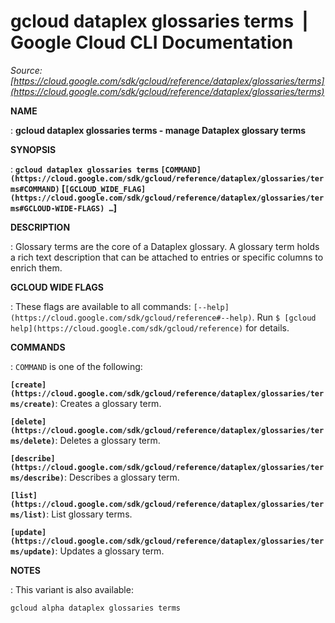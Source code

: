 # gcloud dataplex glossaries terms  |  Google Cloud CLI Documentation

*Source: [https://cloud.google.com/sdk/gcloud/reference/dataplex/glossaries/terms](https://cloud.google.com/sdk/gcloud/reference/dataplex/glossaries/terms)*

**NAME**

: **gcloud dataplex glossaries terms - manage Dataplex glossary terms**

**SYNOPSIS**

: **`gcloud dataplex glossaries terms` `[COMMAND](https://cloud.google.com/sdk/gcloud/reference/dataplex/glossaries/terms#COMMAND)` [`[GCLOUD_WIDE_FLAG](https://cloud.google.com/sdk/gcloud/reference/dataplex/glossaries/terms#GCLOUD-WIDE-FLAGS) …`]**

**DESCRIPTION**

: Glossary terms are the core of a Dataplex glossary. A glossary term holds a rich
text description that can be attached to entries or specific columns to enrich
them.

**GCLOUD WIDE FLAGS**

: These flags are available to all commands: `[--help](https://cloud.google.com/sdk/gcloud/reference#--help)`.
Run `$ [gcloud help](https://cloud.google.com/sdk/gcloud/reference)` for details.

**COMMANDS**

: ``COMMAND`` is one of the following:

**`[create](https://cloud.google.com/sdk/gcloud/reference/dataplex/glossaries/terms/create)`**:
Creates a glossary term.

**`[delete](https://cloud.google.com/sdk/gcloud/reference/dataplex/glossaries/terms/delete)`**:
Deletes a glossary term.

**`[describe](https://cloud.google.com/sdk/gcloud/reference/dataplex/glossaries/terms/describe)`**:
Describes a glossary term.

**`[list](https://cloud.google.com/sdk/gcloud/reference/dataplex/glossaries/terms/list)`**:
List glossary terms.

**`[update](https://cloud.google.com/sdk/gcloud/reference/dataplex/glossaries/terms/update)`**:
Updates a glossary term.

**NOTES**

: This variant is also available:

```
gcloud alpha dataplex glossaries terms
```